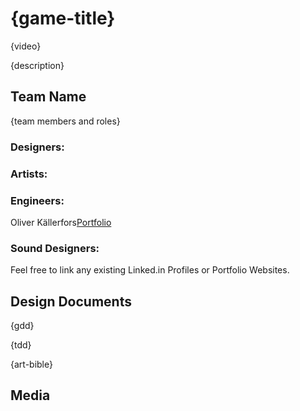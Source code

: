 # {game-title}

{video}

{description}

## Team Name

{team members and roles}
### Designers:

### Artists:

### Engineers:
 Oliver Källerfors[Portfolio](https://oliverkallerfors.wordpress.com/projects/)
### Sound Designers:

Feel free to link any existing Linked.in Profiles or Portfolio Websites.

## Design Documents

{gdd}

{tdd}

{art-bible}

## Media

